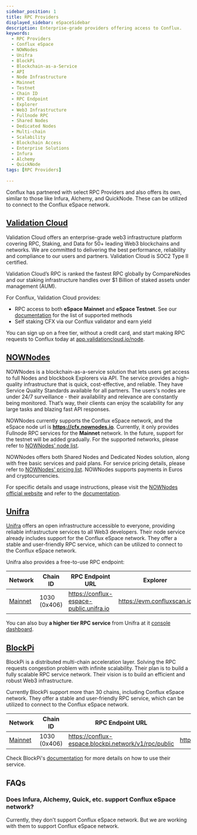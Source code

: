 ```yaml
---
sidebar_position: 1
title: RPC Providers
displayed_sidebar: eSpaceSidebar
description: Enterprise-grade providers offering access to Conflux.
keywords:
  - RPC Providers
  - Conflux eSpace
  - NOWNodes
  - Unifra
  - BlockPi
  - Blockchain-as-a-Service
  - API
  - Node Infrastructure
  - Mainnet
  - Testnet
  - Chain ID
  - RPC Endpoint
  - Explorer
  - Web3 Infrastructure
  - Fullnode RPC
  - Shared Nodes
  - Dedicated Nodes
  - Multi-chain
  - Scalability
  - Blockchain Access
  - Enterprise Solutions
  - Infura
  - Alchemy
  - QuickNode
tags: [RPC Providers]
 
---
```


Conflux has partnered with select RPC Providers and also offers its own, similar to those like Infura, Alchemy, and QuickNode. These can be utilized to connect to the Conflux eSpace network.

## [Validation Cloud](https://www.validationcloud.io/)

Validation Cloud offers an enterprise-grade web3 infrastructure platform covering RPC, Staking, and Data for 50+ leading Web3 blockchains and networks. We are committed to delivering the best performance, reliability and compliance to our users and partners. Validation Cloud is SOC2 Type II certified.

Validation Cloud’s RPC is ranked the fastest RPC globally by CompareNodes and our staking infrastructure handles over $1 Billion of staked assets under management (AUM).

For Conflux, Validation Cloud provides:

- RPC access to both **eSpace Mainnet** and **eSpace Testnet**. See our [documentation](https://docs.validationcloud.io/v1/conflux/overview) for the list of supported methods
- Self staking CFX via our Conflux validator and earn yield

You can sign up on a free tier, without a credit card, and start making RPC requests to Conflux today at [app.validationcloud.io/node](https://app.validationcloud.io/node).


## [NOWNodes](https://nownodes.io/conflux)

NOWNodes is a blockchain-as-a-service solution that lets users get access to full Nodes and blockbook Explorers via API. The service provides a high-quality infrastructure that is quick, cost-effective, and reliable. They have Service Quality Standards available for all partners.
The users's nodes are under 24/7 surveillance - their availability and relevance are constantly being monitored. That’s way, their clients can enjoy the scalability for any large tasks and blazing fast API responses.

NOWNodes currently supports the Conflux eSpace network, and the eSpace node url is **https://cfx.nownodes.io**. Currently, it only provides Fullnode RPC services for the **Mainnet** network. In the future, support for the testnet will be added gradually. For the supported networks, please refer to [NOWNodes' node list](https://nownodes.io/nodes).

NOWNodes offers both Shared Nodes and Dedicated Nodes solution, along with free basic services and paid plans. For service pricing details, please refer to [NOWNodes' pricing list](https://nownodes.io/pricing). NOWNodes supports payments in Euros and cryptocurrencies.

For specific details and usage instructions, please visit the [NOWNodes official website](https://nownodes.io) and refer to the [documentation](https://documenter.getpostman.com/view/13630829/TVmFkLwy).

## [Unifra](https://unifra.io/)

[Unifra](https://unifra.io/) offers an open infrastructure accessible to everyone, providing reliable infrastructure services to all Web3 developers. Their node service already includes support for the Conflux eSpace network.
They offer a stable and user-friendly RPC service, which can be utilized to connect to the Conflux eSpace network.

Unifra also provides a free-to-use RPC endpoint:

Network  | Chain ID                | RPC Endpoint URL | Explorer
-------- | ----------------------- | ------------ |------------
[Mainnet](#mainnet) | 1030 (0x406) | https://conflux-espace-public.unifra.io | https://evm.confluxscan.io

You can also buy **a higher tier RPC service** from Unifra at it [console dashboard](https://console.unifra.io/).

## [BlockPi](https://blockpi.io/conflux)

BlockPi is a distributed multi-chain acceleration layer. Solving the RPC requests congestion problem with infinite scalability. Their plan is to build a fully scalable RPC service network. Their vision is to build an efficient and robust Web3 infrastructure.

Currently BlockPi support more than 30 chains, including Conflux eSpace network. They offer a stable and user-friendly RPC service, which can be utilized to connect to the Conflux eSpace network.

Network  | Chain ID                | RPC Endpoint URL | Explorer
-------- | ----------------------- | ------------ |------------
[Mainnet](#mainnet) | 1030 (0x406) | https://conflux-espace.blockpi.network/v1/rpc/public | https://evm.confluxscan.io

Check BlockPi's [documentation](https://docs.blockpi.io/) for more details on how to use their service.

## FAQs

### Does Infura, Alchemy, Quick, etc. support Conflux eSpace network?

Currently, they don't support Conflux eSpace network. But we are working with them to support Conflux eSpace network.
